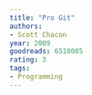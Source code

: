 ```yaml
---
title: "Pro Git"
authors:
- Scott Chacon
year: 2009
goodreads: 6518085
rating: 3
tags:
- Programming
---
```

